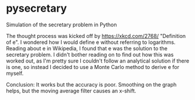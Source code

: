 # pysecretary
Simulation of the secretary problem in Python

The thought process was kicked off by https://xkcd.com/2768/ "Definition of e". I wondered how I would define e without referring to logarithms. Reading about e in Wikipedia, I found that e was the solution to the secretary problem. I didn't bother reading on to find out how this was worked out, as I'm pretty sure I couldn't follow an analytical solution if there is one, so instead I decided to use a Monte Carlo method to derive e for myself. 

Conclusion: It works but the accuracy is poor. Smoothing on the graph helps, but the moving average filter causes an x-shift.
